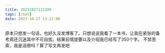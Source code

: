 ```yaml
---
title: 20231027132200
tags: [chat]
date: 2023-10-27 13:22:00
---
```


原本只想发一句话，也好久没发博客了。只想说说我看了一本书，让我在紧张的备考周还沉迷其中不可自拔。结果前情提要以及介绍我已经写了350个字。 不禁思索，我是话痨吗？算了写文再发吧
